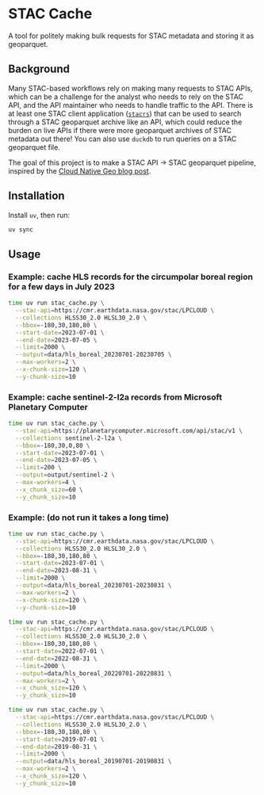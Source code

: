# STAC Cache

A tool for politely making bulk requests for STAC metadata and storing it as geoparquet.

## Background

Many STAC-based workflows rely on making many requests to STAC APIs, which can be a challenge for the analyst who needs to rely on the STAC API, and the API maintainer who needs to handle traffic to the API.
There is at least one STAC client application ([`stacrs`](https://github.com/gadomski/stacrs)) that can be used to search through a STAC geoparquet archive like an API, which could reduce the burden on live APIs if there were more geoparquet archives of STAC metadata out there!
You can also use `duckdb` to run queries on a STAC geoparquet file.

The goal of this project is to make a STAC API -> STAC geoparquet pipeline, inspired by the [Cloud Native Geo blog post](https://cloudnativegeo.org/blog/2024/08/introduction-to-stac-geoparquet/).

## Installation

Install `uv`, then run:

```bash
uv sync
```

## Usage

### Example: cache HLS records for the circumpolar boreal region for a few days in July 2023

```bash
time uv run stac_cache.py \
  --stac-api=https://cmr.earthdata.nasa.gov/stac/LPCLOUD \
  --collections HLSS30_2.0 HLSL30_2.0 \
  --bbox=-180,30,180,80 \
  --start-date=2023-07-01 \
  --end-date=2023-07-05 \
  --limit=2000 \
  --output=data/hls_boreal_20230701-20230705 \
  --max-workers=2 \
  --x-chunk-size=120 \
  --y-chunk-size=10
```

### Example: cache sentinel-2-l2a records from Microsoft Planetary Computer

```bash
time uv run stac_cache.py \
  --stac-api=https://planetarycomputer.microsoft.com/api/stac/v1 \
  --collections sentinel-2-l2a \
  --bbox=-180,30,0,80 \
  --start-date=2023-07-01 \
  --end-date=2023-07-05 \
  --limit=200 \
  --output=output/sentinel-2 \
  --max-workers=4 \
  --x_chunk_size=60 \
  --y_chunk_size=10
```

### Example: (do not run it takes a long time)

```bash
time uv run stac_cache.py \
  --stac-api=https://cmr.earthdata.nasa.gov/stac/LPCLOUD \
  --collections HLSS30_2.0 HLSL30_2.0 \
  --bbox=-180,30,180,80 \
  --start-date=2023-07-01 \
  --end-date=2023-08-31 \
  --limit=2000 \
  --output=data/hls_boreal_20230701-20230831 \
  --max-workers=2 \
  --x-chunk-size=120 \
  --y-chunk-size=10

time uv run stac_cache.py \
  --stac-api=https://cmr.earthdata.nasa.gov/stac/LPCLOUD \
  --collections HLSS30_2.0 HLSL30_2.0 \
  --bbox=-180,30,180,80 \
  --start-date=2022-07-01 \
  --end-date=2022-08-31 \
  --limit=2000 \
  --output=data/hls_boreal_20220701-20220831 \
  --max-workers=2 \
  --x_chunk_size=120 \
  --y_chunk_size=10

time uv run stac_cache.py \
  --stac-api=https://cmr.earthdata.nasa.gov/stac/LPCLOUD \
  --collections HLSS30_2.0 HLSL30_2.0 \
  --bbox=-180,30,180,80 \
  --start-date=2019-07-01 \
  --end-date=2019-08-31 \
  --limit=2000 \
  --output=data/hls_boreal_20190701-20190831 \
  --max-workers=2 \
  --x_chunk_size=120 \
  --y_chunk_size=10
```

